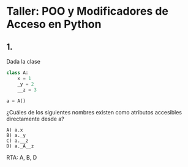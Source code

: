# Taller: POO y Modificadores de Acceso en Python  

## 1. 
Dada la clase  

```python
class A:
    x = 1
    _y = 2
    __z = 3

a = A()

```
¿Cuáles de los siguientes nombres existen como atributos accesibles directamente desde a?

```
A) a.x
B) a._y
C) a.__z
D) a._A__z
```

RTA: A, B, D
